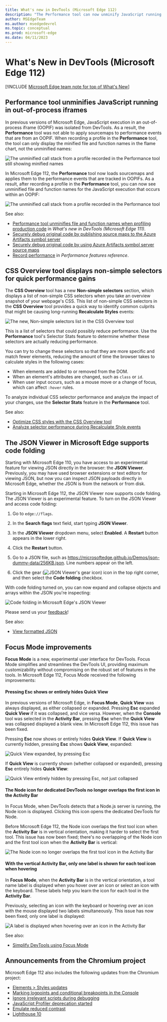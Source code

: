 ```yaml
---
title: What's new in DevTools (Microsoft Edge 112)
description: "The Performance tool can now unminify JavaScript running in out-of-process iframes, the CSS Overview tool displays a list of non-simple selectors for quick performance wins, and more."
author: MSEdgeTeam
ms.author: msedgedevrel
ms.topic: conceptual
ms.prod: microsoft-edge
ms.date: 04/11/2023
---
```

# What's New in DevTools (Microsoft Edge 112)

[!INCLUDE [Microsoft Edge team note for top of What's New](../../includes/edge-whats-new-note.md)]


<!-- ====================================================================== -->
## Performance tool unminifies JavaScript running in out-of-process iframes

<!-- Subtitle: As long as DevTools can load your sourcemaps, you now have unparalleled insight into JavaScript execution within an iframe. -->

In previous versions of Microsoft Edge, JavaScript execution in an out-of-process iframe (OOPIF) was isolated from DevTools.  As a result, the **Performance** tool was not able to apply sourcemaps to performance events that are from an OOPIF.  When recording a profile in the **Performance** tool, the tool can only display the minified file and function names in the flame chart, not the unminified names:

![The unminified call stack from a profile recorded in the Performance tool still showing minified names](./devtools-112-images/unminification-in-oopifs-before.png)
<!-- maint:
1. Go to https://word.new/
2. Open the Performance tool.
3. Click the Refresh button in the tool to start profiling and refresh the page.
4. After the profile loads after some 15 seconds, navigate underneath the Main section of the flame chart to find a frame and then zoom in on a call stack to show that the function names are minified.
-->

In Microsoft Edge 112, the **Performance** tool now loads sourcemaps and applies them to the performance events that are tracked in OOPIFs.  As a result, after recording a profile in the **Performance** tool, you can now see unminified file and function names for the JavaScript execution that occurs within an OOPIF:

![The unminified call stack from a profile recorded in the Performance tool](./devtools-112-images/unminification-in-oopifs-after.png)

<!-- maint:
1. Connect Symbol Server via a PAT to the Office org. https://learn.microsoft.com/microsoft-edge/devtools-guide-chromium/javascript/consume-source-maps-from-azure
2. Repeat the above steps to show the original file and function names in the flame chart.
-->

See also:
* [Performance tool unminifies file and function names when profiling production code](../03/devtools-111.md#performance-tool-unminifies-file-and-function-names-when-profiling-production-code) in _What's new in DevTools (Microsoft Edge 111)_.
* [Securely debug original code by publishing source maps to the Azure Artifacts symbol server](../../../javascript/publish-source-maps-to-azure.md)
* [Securely debug original code by using Azure Artifacts symbol server source maps](../../../javascript/consume-source-maps-from-azure.md)
* [Record performance](../../../evaluate-performance/reference.md#record-performance) in _Performance features reference_.


<!-- ====================================================================== -->
## CSS Overview tool displays non-simple selectors for quick performance gains

<!-- Subtitle: Non-simple selectors can be common culprits for long-running Recalculate Styles events in the Performance tool. Take a quick snapshot in the CSS Overview tool to see your non-simple selectors. -->

The **CSS Overview** tool has a new **Non-simple selectors** section, which displays a list of non-simple CSS selectors when you take an overview snapshot of your webpage's CSS.  This list of non-simple CSS selectors in the **CSS Overview** tool provides a quick way to identify common culprits that might be causing long-running **Recalculate Styles** events:

![The new, Non-simple selectors list in the CSS Overview tool](./devtools-112-images/non-simple-selectors-in-css-overview.png)

This is a list of selectors that could possibly reduce performance.  Use the **Performance** tool's Selector Stats feature to determine whether these selectors are actually reducing performance.

You can try to change these selectors so that they are more specific and match fewer elements, reducing the amount of time the browser takes to calculate styles in the following cases:

- When elements are added to or removed from the DOM.
- When an element's attributes are changed, such as `class` or `id`.
- When user input occurs, such as a mouse move or a change of focus, which can affect `:hover` rules.

To analyze individual CSS selector performance and analyze the impact of your changes, use the **Selector Stats** feature in the **Performance** tool.

See also:
* [Optimize CSS styles with the CSS Overview tool](../../../css/css-overview-tool.md)
* [Analyze selector performance during Recalculate Style events](../../../evaluate-performance/selector-stats.md)


<!-- ====================================================================== -->
## The JSON Viewer in Microsoft Edge supports code folding

<!-- Subtitle: Use code folding when looking at JSON to collapse and expand objects and arrays. -->

Starting with Microsoft Edge 110, you have access to an experimental feature for viewing JSON directly in the browser: the **JSON Viewer**.  Previously, you may have used browser extensions or text editors for viewing JSON, but now you can inspect JSON payloads directly in Microsoft Edge, whether the JSON is from the network or from disk.

Starting in Microsoft Edge 112, the JSON Viewer now supports code folding.  The JSON Viewer is an experimental feature.  To turn on the JSON Viewer and access code folding:

1. Go to `edge://flags`.

1. In the **Search flags** text field, start typing **JSON Viewer**.

1. In the **JSON Viewer** dropdown menu, select **Enabled**.  A **Restart** button appears in the lower right.

1. Click the **Restart** button.

1. Go to a JSON file, such as https://microsoftedge.github.io/Demos/json-dummy-data/256KB.json.  Line numbers appear on the left.

1. Click the gear<!--no tooltip--> (![JSON Viewer's gear icon](./devtools-112-images/json-viewer-gear-icon.png)) icon in the top right corner, and then select the **Code folding** checkbox.

With code folding turned on, you can now expand and collapse objects and arrays within the JSON you're inspecting:

![Code folding in Microsoft Edge's JSON Viewer](./devtools-112-images/json-viewer-code-folding.png)

Please send us your [feedback](../../../contact.md)!

See also:
* [View formatted JSON](../../../json-viewer/json-viewer.md)


<!-- ====================================================================== -->
## Focus Mode improvements

<!-- Subtitle: Pressing Esc now hides or shows the Quick View, the Node icon for dedicated DevTools no longer overlaps the first icon in the Activity Bar, and more. -->

**Focus Mode** is a new, experimental user interface for DevTools.  Focus Mode simplifies and streamlines the DevTools UI, providing maximum customizability without compromising on the robust set of features in the tools.  In Microsoft Edge 112, Focus Mode received the following improvements:


<!-- ------------------------------ -->
#### Pressing Esc shows or entirely hides Quick View

In previous versions of Microsoft Edge, in **Focus Mode**, **Quick View** was always displayed, as either collapsed or expanded.  Pressing **Esc** expanded **Quick View** if it was collapsed, and vice versa.  However, when the **Console** tool was selected in the **Activity Bar**, pressing **Esc** when the **Quick View** was collapsed displayed a blank view.  In Microsoft Edge 112, this issue has been fixed.

Pressing **Esc** now shows or entirely hides **Quick View**.  If **Quick View** is currently hidden, pressing **Esc** shows **Quick View**, expanded:

![Quick View expanded, by pressing Esc](./devtools-112-images/focus-mode-esc-shows-quick-view.png)

If **Quick View** is currently shown (whether collapsed or expanded), pressing **Esc** entirely hides **Quick View**:

![Quick View entirely hidden by pressing Esc, not just collapsed](./devtools-112-images/focus-mode-esc-hides-quick-view.png)


<!-- ------------------------------ -->
#### The Node icon for dedicated DevTools no longer overlaps the first icon in the Activity Bar

In Focus Mode, when DevTools detects that a Node.js server is running, the Node icon is displayed.  Clicking this icon opens the dedicated DevTools for Node.

Before Microsoft Edge 112, the Node icon overlaps the first tool icon when the **Activity Bar** is in vertical orientation, making it harder to select the first tool.  This issue has now been fixed; there's no overlapping of the Node icon and the first tool icon when the **Activity Bar** is vertical:

![The Node icon no longer overlaps the first tool icon in the Activity Bar](./devtools-112-images/focus-mode-node-icon-vertical-activity-bar.png)
<!-- screenshot:
https://nodejs.org/en/docs/guides/getting-started-guide
$ cd C:/Users/username/GitHub/node-test/
$ node --inspect app.js
-->


<!-- ------------------------------ -->
#### With the vertical Activity Bar, only one label is shown for each tool icon when hovering

In **Focus Mode**, when the **Activity Bar** is in the vertical orientation, a tool name label is displayed when you hover over an icon or select an icon with the keyboard.  These labels help you learn the icon for each tool in the **Activity Bar**.

Previously, selecting an icon with the keyboard or hovering over an icon with the mouse displayed two labels simultaneously.  This issue has now been fixed; only one label is displayed:

![A label is displayed when hovering over an icon in the Activity Bar](./devtools-112-images/focus-mode-label-vertical-activity-bar.png)

See also:
* [Simplify DevTools using Focus Mode](../../../experimental-features/focus-mode.md)


<!-- ====================================================================== -->
## Announcements from the Chromium project

Microsoft Edge 112 also includes the following updates from the Chromium project:

* [Elements > Styles updates](https://developer.chrome.com/blog/new-in-devtools-112/#elements-styles)
* [Marking logpoints and conditional breakpoints in the Console](https://developer.chrome.com/blog/new-in-devtools-112/#logpoint)
* [Ignore irrelevant scripts during debugging](https://developer.chrome.com/blog/new-in-devtools-112/#ignore-list)
* [JavaScript Profiler deprecation started](https://developer.chrome.com/blog/new-in-devtools-112/#js-profiler-deprecation)
* [Emulate reduced contrast](https://developer.chrome.com/blog/new-in-devtools-112/#reduced-contrast)
* [Lighthouse 10](https://developer.chrome.com/blog/new-in-devtools-112/#lighthouse)


<!-- ====================================================================== -->
<!-- uncomment if content is copied from developer.chrome.com to this page -->

<!-- > [!NOTE]
> Portions of this page are modifications based on work created and [shared by Google](https://developers.google.com/terms/site-policies) and used according to terms described in the [Creative Commons Attribution 4.0 International License](https://creativecommons.org/licenses/by/4.0).
> The original page for announcements from the Chromium project is [What's New in DevTools (Chrome 112)](https://developer.chrome.com/blog/new-in-devtools-112) and is authored by [Jecelyn Yeen](https://developers.google.com/web/resources/contributors#jecelynyeen) (Developer advocate working on Chrome DevTools at Google). -->


<!-- ====================================================================== -->
<!-- uncomment if content is copied from developer.chrome.com to this page -->

<!-- [![Creative Commons License](../../../../media/cc-logo/88x31.png)](https://creativecommons.org/licenses/by/4.0)
This work is licensed under a [Creative Commons Attribution 4.0 International License](https://creativecommons.org/licenses/by/4.0). -->
